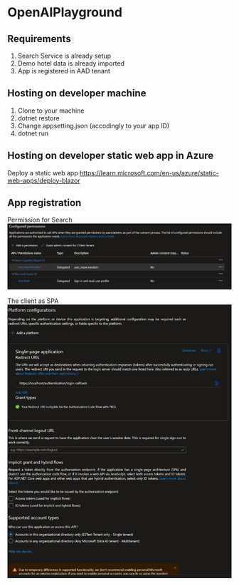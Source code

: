 # OpenAIPlayground

## Requirements

1. Search Service is already setup
2. Demo hotel data is already imported
3. App is registered in AAD tenant

## Hosting on developer machine

1. Clone to your machine
2. dotnet restore
3. Change appsetting.json (accodingly to your app ID)
4. dotnet run

## Hosting on developer static web app in Azure

Deploy a static web app 
https://learn.microsoft.com/en-us/azure/static-web-apps/deploy-blazor


## App registration
Permission for Search 
![App registration](image1.png)

The client as SPA
![App registration](image2.png)